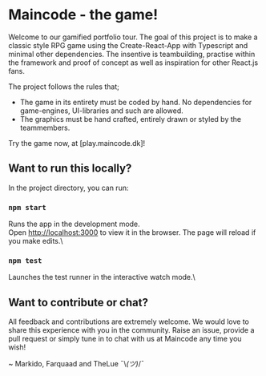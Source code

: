 # Maincode - the game!
Welcome to our gamified portfolio tour. The goal of this project is to make a classic style RPG game using the Create-React-App with Typescript and minimal other dependencies. The insentive is teambuilding, practise within the framework and proof of concept as well as inspiration for other React.js fans.

The project follows the rules that;
- The game in its entirety must be coded by hand. No dependencies for game-engines, UI-libraries and such are allowed.
- The graphics must be hand crafted, entirely drawn or styled by the teammembers.

Try the game now, at [play.maincode.dk]!

## Want to run this locally?
In the project directory, you can run:

### `npm start`
Runs the app in the development mode.\
Open [http://localhost:3000](http://localhost:3000) to view it in the browser.
The page will reload if you make edits.\

### `npm test`
Launches the test runner in the interactive watch mode.\

## Want to contribute or chat?
All feedback and contributions are extremely welcome. We would love to share this experience with you in the community.
Raise an issue, provide a pull request or simply tune in to chat with us at Maincode any time you wish!

~ Markido, Farquaad and TheLue ¯\\_(ツ)_/¯
